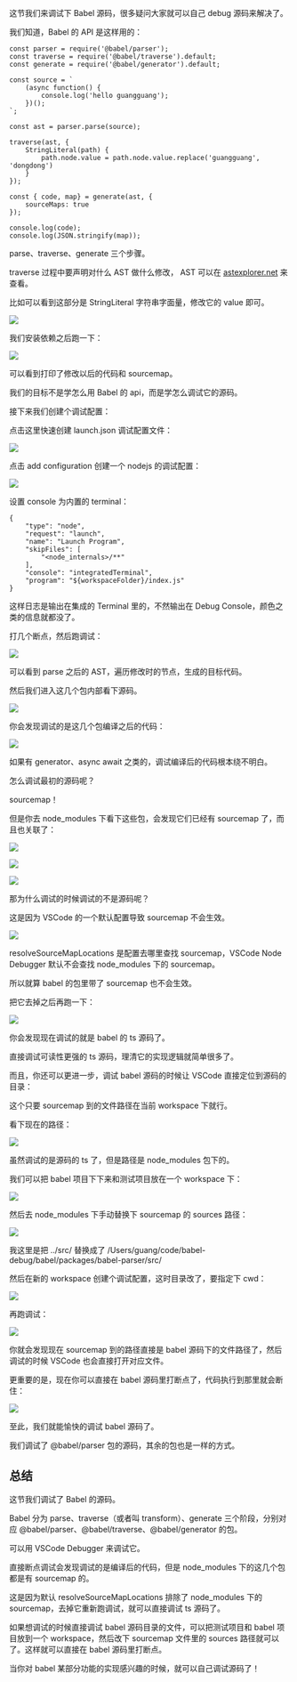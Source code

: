 这节我们来调试下 Babel 源码，很多疑问大家就可以自己 debug 源码来解决了。

我们知道，Babel 的 API 是这样用的：

    const parser = require('@babel/parser');
    const traverse = require('@babel/traverse').default;
    const generate = require('@babel/generator').default;
    
    const source = `
        (async function() {
            console.log('hello guangguang');
        })();
    `;
    
    const ast = parser.parse(source);
    
    traverse(ast, {
        StringLiteral(path) {
            path.node.value = path.node.value.replace('guangguang', 'dongdong')
        }
    });
    
    const { code, map} = generate(ast, {
        sourceMaps: true
    });
    
    console.log(code);
    console.log(JSON.stringify(map));
    

parse、traverse、generate 三个步骤。

traverse 过程中要声明对什么 AST 做什么修改， AST 可以在 [astexplorer.net](https://www.astexplorer.net/#/gist/228d4ae6991065e13d9efe353ade9e6c/2772707aa4a88cf45ffa2a5cf24ad4db8bca1451 "https://www.astexplorer.net/#/gist/228d4ae6991065e13d9efe353ade9e6c/2772707aa4a88cf45ffa2a5cf24ad4db8bca1451") 来查看。

比如可以看到这部分是 StringLiteral 字符串字面量，修改它的 value 即可。

![](https://p1-juejin.byteimg.com/tos-cn-i-k3u1fbpfcp/c39dd8b87cfc47da9bad5cf7d0c45261~tplv-k3u1fbpfcp-jj-mark:1600:0:0:0:q75.image#?w=2298&h=932&s=210325&e=png&b=f6ecea)

我们安装依赖之后跑一下：

![](https://p6-juejin.byteimg.com/tos-cn-i-k3u1fbpfcp/ccb5ac952ed44bd1aad1a76ba0d6a791~tplv-k3u1fbpfcp-jj-mark:1600:0:0:0:q75.image#?w=1618&h=1284&s=225260&e=png&b=1e1e1e)

可以看到打印了修改以后的代码和 sourcemap。

我们的目标不是学怎么用 Babel 的 api，而是学怎么调试它的源码。

接下来我们创建个调试配置：

点击这里快速创建 launch.json 调试配置文件：

![](https://p3-juejin.byteimg.com/tos-cn-i-k3u1fbpfcp/75d6a18ae1574d408da2a290214d962b~tplv-k3u1fbpfcp-jj-mark:1600:0:0:0:q75.image#?w=758&h=596&s=73993&e=png&b=252526)

点击 add configuration 创建一个 nodejs 的调试配置：

![](https://p6-juejin.byteimg.com/tos-cn-i-k3u1fbpfcp/15c4da670fb843748bbc934ea8f5eeb6~tplv-k3u1fbpfcp-jj-mark:1600:0:0:0:q75.image#?w=1662&h=1084&s=163650&e=png&b=1e1e1e)

设置 console 为内置的 terminal：

    {
        "type": "node",
        "request": "launch",
        "name": "Launch Program",
        "skipFiles": [
            "<node_internals>/**"
        ],
        "console": "integratedTerminal",
        "program": "${workspaceFolder}/index.js"
    }
    

这样日志是输出在集成的 Terminal 里的，不然输出在 Debug Console，颜色之类的信息就都没了。

打几个断点，然后跑调试：

![](https://p1-juejin.byteimg.com/tos-cn-i-k3u1fbpfcp/378726d9d47a4eea9b7d514ce22a9e68~tplv-k3u1fbpfcp-jj-mark:1600:0:0:0:q75.image#?w=2504&h=1324&s=554806&e=gif&f=20&b=202020)

可以看到 parse 之后的 AST，遍历修改时的节点，生成的目标代码。

然后我们进入这几个包内部看下源码。

![](https://p9-juejin.byteimg.com/tos-cn-i-k3u1fbpfcp/1eb3afe71f534b788b66d3c30efd52f1~tplv-k3u1fbpfcp-jj-mark:1600:0:0:0:q75.image#?w=2314&h=1330&s=754646&e=gif&f=12&b=222222)

你会发现调试的是这几个包编译之后的代码：

![](https://p9-juejin.byteimg.com/tos-cn-i-k3u1fbpfcp/cff02ac534e64fdf979a036de3dbcc0c~tplv-k3u1fbpfcp-jj-mark:1600:0:0:0:q75.image#?w=2314&h=1330&s=754646&e=gif&f=12&b=222222)

如果有 generator、async await 之类的，调试编译后的代码根本绕不明白。

怎么调试最初的源码呢？

sourcemap！

但是你去 node\_modules 下看下这些包，会发现它们已经有 sourcemap 了，而且也关联了：

![](https://p1-juejin.byteimg.com/tos-cn-i-k3u1fbpfcp/17d4f913b3de455c8bf5899c35c2f1eb~tplv-k3u1fbpfcp-jj-mark:1600:0:0:0:q75.image#?w=1748&h=608&s=156517&e=png&b=1f1f1f)

![](https://p3-juejin.byteimg.com/tos-cn-i-k3u1fbpfcp/edb41a15ed714aa99e9fcd0b0fd4294f~tplv-k3u1fbpfcp-jj-mark:1600:0:0:0:q75.image#?w=1570&h=684&s=158074&e=png&b=1e1e1e)

![](https://p1-juejin.byteimg.com/tos-cn-i-k3u1fbpfcp/ff2d5bb6a33c417e8576df540edc0f84~tplv-k3u1fbpfcp-jj-mark:1600:0:0:0:q75.image#?w=1482&h=564&s=129366&e=png&b=1e1e1e)

那为什么调试的时候调试的不是源码呢？

这是因为 VSCode 的一个默认配置导致 sourcemap 不会生效。

![](https://p3-juejin.byteimg.com/tos-cn-i-k3u1fbpfcp/07d47f246ddf476e981d6f76bc08076a~tplv-k3u1fbpfcp-jj-mark:1600:0:0:0:q75.image#?w=1552&h=946&s=220353&e=gif&f=14&b=1d1d1d)

resolveSourceMapLocations 是配置去哪里查找 sourcemap，VSCode Node Debugger 默认不会查找 node\_modules 下的 sourcemap。

所以就算 babel 的包里带了 sourcemap 也不会生效。

把它去掉之后再跑一下：

![](https://p6-juejin.byteimg.com/tos-cn-i-k3u1fbpfcp/436c7e76571947719616b656b5b925b3~tplv-k3u1fbpfcp-jj-mark:1600:0:0:0:q75.image#?w=958&h=680&s=95061&e=png&b=1e1e1e)

你会发现现在调试的就是 babel 的 ts 源码了。

直接调试可读性更强的 ts 源码，理清它的实现逻辑就简单很多了。

而且，你还可以更进一步，调试 babel 源码的时候让 VSCode 直接定位到源码的目录：

这个只要 sourcemap 到的文件路径在当前 workspace 下就行。

看下现在的路径：

![](https://p3-juejin.byteimg.com/tos-cn-i-k3u1fbpfcp/f34ecdfeea6c4bfe9514aec04b5c7cd2~tplv-k3u1fbpfcp-jj-mark:1600:0:0:0:q75.image#?w=1970&h=1206&s=290914&e=png&b=282829)

虽然调试的是源码的 ts 了，但是路径是 node\_modules 包下的。

我们可以把 babel 项目下下来和测试项目放在一个 workspace 下：

![](https://p6-juejin.byteimg.com/tos-cn-i-k3u1fbpfcp/6c7090cd9398422aa1ffe2c4cbe39a78~tplv-k3u1fbpfcp-jj-mark:1600:0:0:0:q75.image#?w=408&h=266&s=22523&e=png&b=252526)

然后去 node\_modules 下手动替换下 sourcemap 的 sources 路径：

![](https://p6-juejin.byteimg.com/tos-cn-i-k3u1fbpfcp/316475c535cf4fc3b3dfdf1b23eca957~tplv-k3u1fbpfcp-jj-mark:1600:0:0:0:q75.image#?w=1826&h=1066&s=684889&e=gif&f=8&b=202020)

我这里是把 ../src/ 替换成了 /Users/guang/code/babel-debug/babel/packages/babel-parser/src/

然后在新的 workspace 创建个调试配置，这时目录改了，要指定下 cwd：

![](https://p1-juejin.byteimg.com/tos-cn-i-k3u1fbpfcp/635e3ce236874711a1efcca75a072076~tplv-k3u1fbpfcp-jj-mark:1600:0:0:0:q75.image#?w=974&h=734&s=103420&e=png&b=1f1f1f)

再跑调试：

![](https://p1-juejin.byteimg.com/tos-cn-i-k3u1fbpfcp/8171019cb7eb442f889b99d4e8c16c97~tplv-k3u1fbpfcp-jj-mark:1600:0:0:0:q75.image#?w=2576&h=1184&s=600787&e=gif&f=19&b=202020)

你就会发现现在 sourcemap 到的路径直接是 babel 源码下的文件路径了，然后调试的时候 VSCode 也会直接打开对应文件。

更重要的是，现在你可以直接在 babel 源码里打断点了，代码执行到那里就会断住：

![](https://p1-juejin.byteimg.com/tos-cn-i-k3u1fbpfcp/76b8d282a9ee4d5f8fb5189b40e2a02e~tplv-k3u1fbpfcp-jj-mark:1600:0:0:0:q75.image#?w=2028&h=1270&s=703466&e=gif&f=15&b=202020)

至此，我们就能愉快的调试 babel 源码了。

我们调试了 @babel/parser 包的源码，其余的包也是一样的方式。

总结
--

这节我们调试了 Babel 的源码。

Babel 分为 parse、traverse（或者叫 transform）、generate 三个阶段，分别对应 @babel/parser、@babel/traverse、@babel/generator 的包。

可以用 VSCode Debugger 来调试它。

直接断点调试会发现调试的是编译后的代码，但是 node\_modules 下的这几个包都是有 sourcemap 的。

这是因为默认 resolveSourceMapLocations 排除了 node\_modules 下的 sourcemap，去掉它重新跑调试，就可以直接调试 ts 源码了。

如果想调试的时候直接调试 babel 源码目录的文件，可以把测试项目和 babel 项目放到一个 workspace，然后改下 sourcemap 文件里的 sources 路径就可以了。这样就可以直接在 babel 源码里打断点。

当你对 babel 某部分功能的实现感兴趣的时候，就可以自己调试源码了！